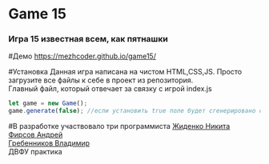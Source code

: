 # Game 15
<h3>
Игра 15 известная всем, как пятнашки
</h3>

#Демо
https://mezhcoder.github.io/game15/

#Установка
Данная игра написана на чистом HTML,CSS,JS. Просто загрузите все файлы к себе в проект из репозитория.
</br>
Главный файл, который отвечает за связку с игрой index.js
```js
let game = new Game();
game.generate(false); //если установить true поле будет сгенерировано случайно
```
#В разработке участвовало три программиста
<a href="https://vk.com/zhcoder">Жиденко Никита</a></br>
<a href="https://vk.com/ne_pal1">Фирсов Андрей</a></br>
<a href="https://vk.com/id612386666">Гребенников Владимир</a></br>
ДВФУ практика
